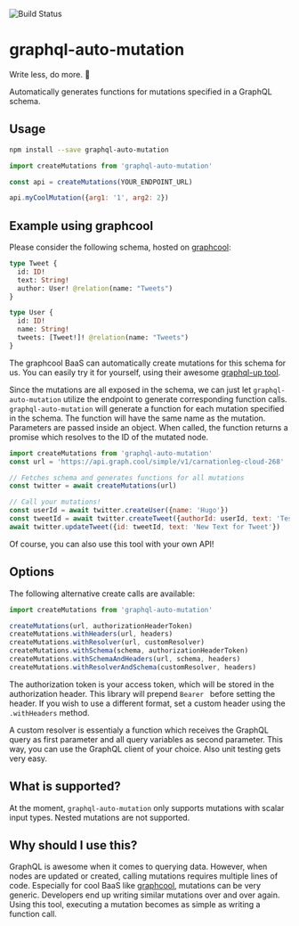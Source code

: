 ![Build Status](https://travis-ci.org/ejoebstl/graphql-auto-mutation.svg?branch=master)

# graphql-auto-mutation 

Write less, do more. :rocket: 

Automatically generates functions for mutations specified in a GraphQL schema. 

## Usage

```sh
npm install --save graphql-auto-mutation
```

```javascript
import createMutations from 'graphql-auto-mutation'

const api = createMutations(YOUR_ENDPOINT_URL)

api.myCoolMutation({arg1: '1', arg2: 2})
```

## Example using graphcool

Please consider the following schema, hosted on [graphcool](https://www.graph.cool/): 

```graphql
type Tweet {
  id: ID!
  text: String!
  author: User! @relation(name: "Tweets")
}

type User {
  id: ID!
  name: String!
  tweets: [Tweet!]! @relation(name: "Tweets")
}
```

The graphcool BaaS can automatically create mutations for this schema for us. You can easily try it for yourself, using their awesome [graphql-up tool](https://github.com/graphcool/graphql-up). 

Since the mutations are all exposed in the schema, we can just let `graphql-auto-mutation` utilize the endpoint to generate corresponding function calls. `graphql-auto-mutation` will generate a function for each mutation specified in the schema. The function will have the same name as the mutation. Parameters are passed inside an object. When called, the function returns a promise which resolves to the ID of the mutated node. 

```javascript
import createMutations from 'graphql-auto-mutation'
const url = 'https://api.graph.cool/simple/v1/carnationleg-cloud-268'

// Fetches schema and generates functions for all mutations 
const twitter = await createMutations(url)

// Call your mutations!
const userId = await twitter.createUser({name: 'Hugo'})
const tweetId = await twitter.createTweet({authorId: userId, text: 'Test Tweet'})
await twitter.updateTweet({id: tweetId, text: 'New Text for Tweet'})
```

Of course, you can also use this tool with your own API!

## Options

The following alternative create calls are available:

```javascript
import createMutations from 'graphql-auto-mutation'

createMutations(url, authorizationHeaderToken)
createMutations.withHeaders(url, headers) 
createMutations.withResolver(url, customResolver)
createMutations.withSchema(schema, authorizationHeaderToken)
createMutations.withSchemaAndHeaders(url, schema, headers)
createMutations.withResolverAndSchema(customResolver, headers)
```

The authorization token is your access token, which will be stored in the authorization header. This library will prepend `Bearer ` before setting the header. If you wish to use a different format, set a custom header using the `.withHeaders` method.  

A custom resolver is essentialy a function which receives the GraphQL query as first parameter and all query variables as second parameter. This way, you can use the GraphQL client of your choice. Also unit testing gets very easy. 

## What is supported?

At the moment, `graphql-auto-mutation` only supports mutations with scalar input types. Nested mutations are not supported. 

## Why should I use this? 

GraphQL is awesome when it comes to querying data. However, when nodes are updated or created, calling mutations requires multiple lines of code. Especially for cool BaaS like [graphcool](https://www.graph.cool/), mutations can be very generic. Developers end up writing similar mutations over and over again. Using this tool, executing a mutation becomes as simple as writing a function call. 




